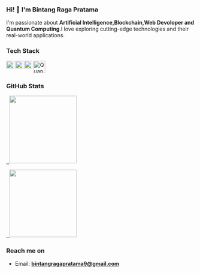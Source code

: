  ### Hi! 👋 I'm Bintang Raga Pratama  



I'm passionate about **Artificial Intelligence,Blockchain,Web Devoloper and Quantum Computing**.I love exploring cutting-edge technologies and their real-world applications.  



### **Tech Stack**

<a href="#"><img align="left" alt="Python" title="Python" width="21px" src="https://upload.wikimedia.org/wikipedia/commons/c/c3/Python-logo-notext.svg" /></a>

<a href="https://ethereum.org/en/developers/"><img align="left" alt="Ethereum" title="Ethereum" width="21px" src="https://upload.wikimedia.org/wikipedia/commons/0/05/Ethereum_logo_2014.svg" /></a>

<a href="https://www.tensorflow.org/"><img align="left" alt="TensorFlow" title="TensorFlow" width="21px" src="https://upload.wikimedia.org/wikipedia/commons/2/2d/Tensorflow_logo.svg" /></a>

<a href="#"><img align="left" alt="Quantum" title="Quantum Computing" width="32px" src="https://upload.wikimedia.org/wikipedia/commons/4/4e/Qiskit-Logo.svg" /></a>

<br><br>



### **GitHub Stats**

<p align="left">

<a href="https://github.com/SuryakandaRagaWistara">

  <img height="180em" src="https://github-readme-stats-eight-theta.vercel.app/api?username=SuryakandaRagaWistara&show_icons=true&theme=algolia&include_all_commits=true&count_private=true"/>

  <img height="180em" src="https://github-readme-stats-eight-theta.vercel.app/api/top-langs/?username=SuryakandaRagaWistara&layout=compact&langs_count=8&theme=algolia"/>

</a>

</p>



### **Reach me on**

- Email: **bintangragapratama9@gmail.com**  

